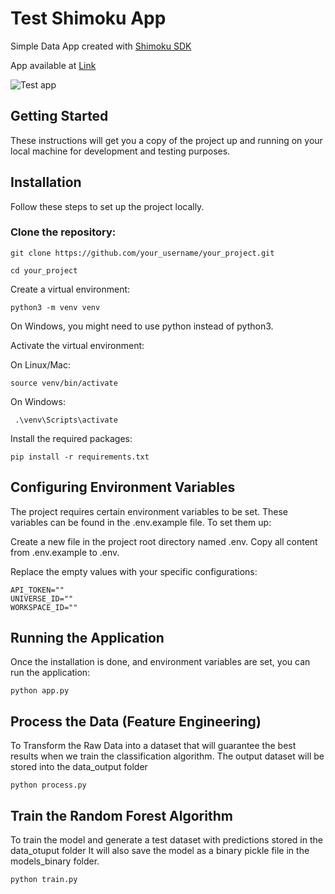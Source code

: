 # Test Shimoku App

Simple Data App created with [Shimoku SDK](https://github.com/shimoku-tech/shimoku-api-python)

App available at [Link](https://shimoku.io/e0ec6c2b-3f70-47b6-b136-9c49545062e1/)

![Test app](https://drive.google.com/uc?id=1vUjMqwAEA3g7lpkjYQXcH2mQys6UKPaQ)

## Getting Started

These instructions will get you a copy of the project up and running on your local machine for development and testing purposes.

## Installation

Follow these steps to set up the project locally.

### Clone the repository:

```
git clone https://github.com/your_username/your_project.git
```
```
cd your_project
```

Create a virtual environment:

```
python3 -m venv venv
```
  
On Windows, you might need to use python instead of python3.

Activate the virtual environment: 

On Linux/Mac:

```
source venv/bin/activate
```
  
On Windows:
```
 .\venv\Scripts\activate
```

Install the required packages:

```
pip install -r requirements.txt
```
  

## Configuring Environment Variables

The project requires certain environment variables to be set. These variables can be found in the .env.example file. To set them up:

Create a new file in the project root directory named .env.
Copy all content from .env.example to .env.

Replace the empty values with your specific configurations:
```
API_TOKEN=""
UNIVERSE_ID=""
WORKSPACE_ID=""
```

## Running the Application

Once the installation is done, and environment variables are set, you can run the application:

```
python app.py
```

## Process the Data (Feature Engineering)

To Transform the Raw Data into a dataset that will guarantee the best results when we
train the classification algorithm. The output dataset will be stored into the data_output folder

```
python process.py
```

## Train the Random Forest  Algorithm 

To train the model and generate a test dataset with predictions stored in the data_otuput folder
It will also save the model as a binary pickle file in the models_binary folder.

```
python train.py
```
